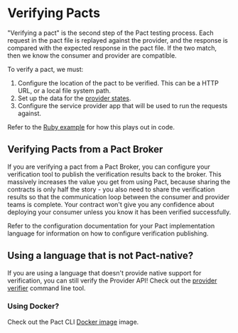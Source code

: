 # Verifying Pacts

"Verifying a pact" is the second step of the Pact testing process. Each request in the pact file is replayed against the provider, and the response is compared with the expected response in the pact file. If the two match, then we know the consumer and provider are compatible.

To verify a pact, we must:

1. Configure the location of the pact to be verified. This can be a HTTP URL, or a local file system path.
2. Set up the data for the [provider states](provider_states.md).
3. Configure the service provider app that will be used to run the requests against.

Refer to the [Ruby example](../implementation_guides/ruby/verifying_pacts.md) for how this plays out in code.

## Verifying Pacts from a Pact Broker

If you are verifying a pact from a Pact Broker, you can configure your verification tool to publish the verification results back to the broker. This massively increases the value you get from using Pact, because sharing the contracts is only half the story - you also need to share the verification results so that the communication loop between the consumer and provider teams is complete. Your contract won't give you any confidence about deploying your consumer unless you know it has been verified successfully.

Refer to the configuration documentation for your Pact implementation language for information on how to configure verification publishing.

## Using a language that is not Pact-native?

If you are using a language that doesn't provide native support for verification, you can still verify the Provider API! Check out the [provider verifier](https://github.com/DiUS/pact-provider-verifier-docker) command line tool.

### Using Docker?

Check out the Pact CLI [Docker image](https://hub.docker.com/r/pactfoundation/pact-cli) image.

